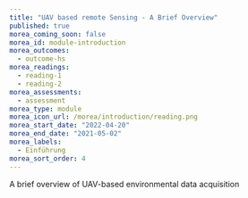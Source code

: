```yaml
---
title: "UAV based remote Sensing - A Brief Overview"
published: true
morea_coming_soon: false
morea_id: module-introduction
morea_outcomes:
  - outcome-hs
morea_readings:
  - reading-1
  - reading-2
morea_assessments:
  - assessment
morea_type: module
morea_icon_url: /morea/introduction/reading.png
morea_start_date: "2022-04-20"
morea_end_date: "2021-05-02"
morea_labels: 
  - Einführung
morea_sort_order: 4
---
```


A brief overview of UAV-based environmental data acquisition